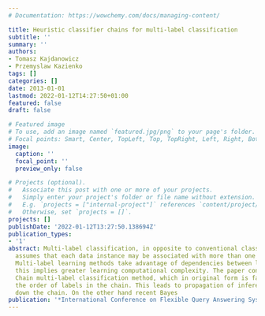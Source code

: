 ```yaml
---
# Documentation: https://wowchemy.com/docs/managing-content/

title: Heuristic classifier chains for multi-label classification
subtitle: ''
summary: ''
authors:
- Tomasz Kajdanowicz
- Przemyslaw Kazienko
tags: []
categories: []
date: 2013-01-01
lastmod: 2022-01-12T14:27:50+01:00
featured: false
draft: false

# Featured image
# To use, add an image named `featured.jpg/png` to your page's folder.
# Focal points: Smart, Center, TopLeft, Top, TopRight, Left, Right, BottomLeft, Bottom, BottomRight.
image:
  caption: ''
  focal_point: ''
  preview_only: false

# Projects (optional).
#   Associate this post with one or more of your projects.
#   Simply enter your project's folder or file name without extension.
#   E.g. `projects = ["internal-project"]` references `content/project/deep-learning/index.md`.
#   Otherwise, set `projects = []`.
projects: []
publishDate: '2022-01-12T13:27:50.138694Z'
publication_types:
- '1'
abstract: Multi-label classification, in opposite to conventional classification,
  assumes that each data instance may be associated with more than one labels simultaneously.
  Multi-label learning methods take advantage of dependencies between labels, but
  this implies greater learning computational complexity. The paper considers Classifier
  Chain multi-label classification method, which in original form is fast, but assumes
  the order of labels in the chain. This leads to propagation of inference errors
  down the chain. On the other hand recent Bayes
publication: '*International Conference on Flexible Query Answering Systems*'
---
```

